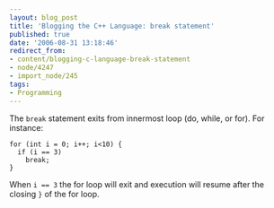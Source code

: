 ```yaml
---
layout: blog_post
title: 'Blogging the C++ Language: break statement'
published: true
date: '2006-08-31 13:18:46'
redirect_from:
- content/blogging-c-language-break-statement
- node/4247
- import_node/245
tags:
- Programming
---
```


The `break` statement exits from innermost loop (do, while, or for). For instance:

    for (int i = 0; i++; i<10) {
      if (i == 3)
        break;
    }

When `i == 3` the for loop will exit and execution will resume after the closing `}` of the for loop.

